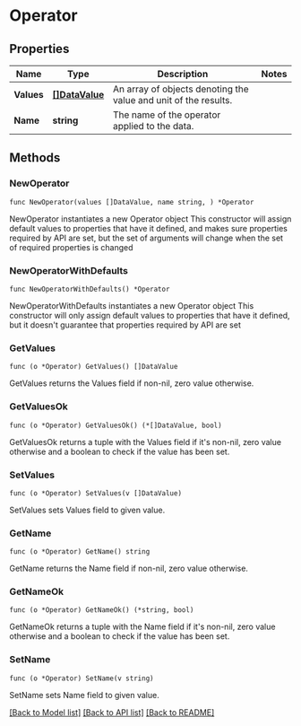 # Operator

## Properties

Name | Type | Description | Notes
------------ | ------------- | ------------- | -------------
**Values** | [**[]DataValue**](DataValue.md) | An array of objects denoting the value and unit of the results. | 
**Name** | **string** | The name of the operator applied to the data. | 

## Methods

### NewOperator

`func NewOperator(values []DataValue, name string, ) *Operator`

NewOperator instantiates a new Operator object
This constructor will assign default values to properties that have it defined,
and makes sure properties required by API are set, but the set of arguments
will change when the set of required properties is changed

### NewOperatorWithDefaults

`func NewOperatorWithDefaults() *Operator`

NewOperatorWithDefaults instantiates a new Operator object
This constructor will only assign default values to properties that have it defined,
but it doesn't guarantee that properties required by API are set

### GetValues

`func (o *Operator) GetValues() []DataValue`

GetValues returns the Values field if non-nil, zero value otherwise.

### GetValuesOk

`func (o *Operator) GetValuesOk() (*[]DataValue, bool)`

GetValuesOk returns a tuple with the Values field if it's non-nil, zero value otherwise
and a boolean to check if the value has been set.

### SetValues

`func (o *Operator) SetValues(v []DataValue)`

SetValues sets Values field to given value.


### GetName

`func (o *Operator) GetName() string`

GetName returns the Name field if non-nil, zero value otherwise.

### GetNameOk

`func (o *Operator) GetNameOk() (*string, bool)`

GetNameOk returns a tuple with the Name field if it's non-nil, zero value otherwise
and a boolean to check if the value has been set.

### SetName

`func (o *Operator) SetName(v string)`

SetName sets Name field to given value.



[[Back to Model list]](../README.md#documentation-for-models) [[Back to API list]](../README.md#documentation-for-api-endpoints) [[Back to README]](../README.md)


